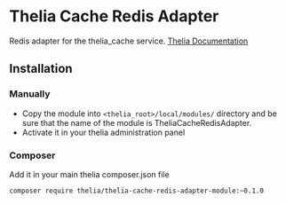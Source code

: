 # Thelia Cache Redis Adapter

Redis adapter for the thelia_cache service.
[Thelia Documentation](http://doc.thelia.net/en/documentation/modules/caching.html)

## Installation

### Manually

* Copy the module into ```<thelia_root>/local/modules/``` directory and be sure that the name of the module is TheliaCacheRedisAdapter.
* Activate it in your thelia administration panel

### Composer

Add it in your main thelia composer.json file

```
composer require thelia/thelia-cache-redis-adapter-module:~0.1.0
```

